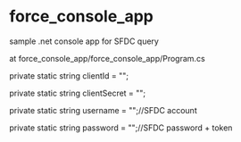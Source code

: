 # force_console_app
sample .net console app for SFDC query

at
force_console_app/force_console_app/Program.cs

private static string clientId = ""; </p>
private static string clientSecret = "";</p>
private static string username = "";//SFDC account</p>
private static string password = "";//SFDC password + token</p>
